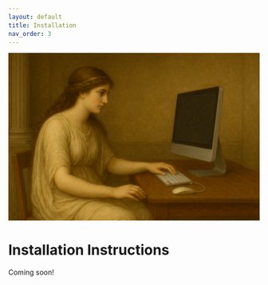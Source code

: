 ```yaml
---
layout: default
title: Installation
nav_order: 3
---
```


<div style="text-align: center;">
    <img src="assets/installation.png" width="900" alt="Mnemosyne using computers?"="center">
</div>


# Installation Instructions

Coming soon!